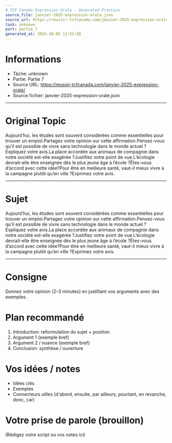 ```yaml
---
# TCF Canada Expression Orale - Generated Practice
source_file: janvier-2025-expression-orale.json
source_url: https://reussir-tcfcanada.com/janvier-2025-expression-orale/
task: unknown
part: partie_7
generated_at: 2025-10-05 11:53:58
---
```


# Informations
- Tâche: unknown
- Partie: Partie 7
- Source URL: https://reussir-tcfcanada.com/janvier-2025-expression-orale/
- Source fichier: janvier-2025-expression-orale.json

---

# Original Topic
Aujourd’hui, les études sont souvent considérées comme essentielles pour trouver un emploi.Partagez votre opinion sur cette affirmation.Pensez-vous qu’il est possible de vivre sans technologie dans le monde actuel ?Expliquez votre avis.La place accordée aux animaux de compagnie dans notre société est-elle exagérée ?Justifiez votre point de vue.L’écologie devrait-elle être enseignée dès le plus jeune âge à l’école ?Êtes-vous d’accord avec cette idée?Pour être en meilleure santé, vaut-il mieux vivre à la campagne plutôt qu’en ville ?Exprimez votre avis.

---

# Sujet
Aujourd’hui, les études sont souvent considérées comme essentielles pour trouver un emploi.Partagez votre opinion sur cette affirmation.Pensez-vous qu’il est possible de vivre sans technologie dans le monde actuel ?Expliquez votre avis.La place accordée aux animaux de compagnie dans notre société est-elle exagérée ?Justifiez votre point de vue.L’écologie devrait-elle être enseignée dès le plus jeune âge à l’école ?Êtes-vous d’accord avec cette idée?Pour être en meilleure santé, vaut-il mieux vivre à la campagne plutôt qu’en ville ?Exprimez votre avis.

---
# Consigne
Donnez votre opinion (2–3 minutes) en justifiant vos arguments avec des exemples.

# Plan recommandé
1. Introduction: reformulation du sujet + position
2. Argument 1 (exemple bref)
3. Argument 2 / nuance (exemple bref)
4. Conclusion: synthèse / ouverture

# Vos idées / notes
- Idées clés
- Exemples
- Connecteurs utiles (d'abord, ensuite, par ailleurs, pourtant, en revanche, donc, car)

# Votre prise de parole (brouillon)
(Rédigez votre script ou vos notes ici)
